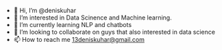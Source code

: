 - 👋 Hi, I’m @deniskuhar
- 👀 I’m interested in Data Scinence and Machine learning. 
- 🌱 I’m currently learning NLP and chatbots
- 💞️ I’m looking to collaborate on guys that also interested in data science
- 📫 How to reach me 13deniskuhar@gmail.com

<!---
deniskuhar/deniskuhar is a ✨ special ✨ repository because its `README.md` (this file) appears on your GitHub profile.
You can click the Preview link to take a look at your changes.
--->
